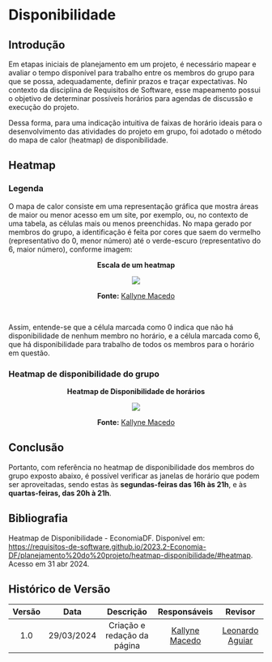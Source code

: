 # **Disponibilidade**

## Introdução

Em etapas iniciais de planejamento em um projeto, é necessário mapear e avaliar o tempo disponível para trabalho entre os membros do grupo para que se possa, adequadamente, definir prazos e traçar expectativas. No contexto da disciplina de Requisitos de Software, esse mapeamento possui o objetivo de determinar possíveis horários para agendas de discussão e execução do projeto.  <br>

Dessa forma, para uma indicação intuitiva de faixas de horário ideais para o desenvolvimento das atividades do projeto em grupo, foi adotado o método do mapa de calor (heatmap) de disponibilidade.

## **Heatmap**

### **Legenda**

O mapa de calor consiste em uma representação gráfica que mostra áreas de maior ou menor acesso em um site, por exemplo, ou, no contexto de uma tabela, as células mais ou menos preenchidas. No mapa gerado por membros do grupo, a identificação é feita por cores que saem do vermelho (representativo do 0, menor número) até o verde-escuro (representativo do 6, maior número), conforme imagem: 

<center>

**Escala de um heatmap**

![](https://snipboard.io/Eh7oix.jpg)

**Fonte:** [Kallyne Macedo](https://github.com/kalipassos)
</center><br>

Assim, entende-se que a célula marcada como 0 indica que não há disponibilidade de nenhum membro no horário, e a célula marcada como 6, que há disponibilidade para trabalho de todos os membros para o horário em questão.

### **Heatmap de disponibilidade do grupo**

<center>

**Heatmap de Disponibilidade de horários**

![](https://snipboard.io/mOUHt4.jpg)

**Fonte:** [Kallyne Macedo](https://github.com/kalipassos)

</center>

## Conclusão

Portanto, com referência no heatmap de disponibilidade dos membros do grupo exposto abaixo, é possível verificar as janelas de horário que podem ser aproveitadas, sendo estas às **segundas-feiras das 16h às 21h**, e às **quartas-feiras, das 20h à 21h**. 

## Bibliografia
Heatmap de Disponibilidade - EconomiaDF. Disponível em: https://requisitos-de-software.github.io/2023.2-Economia-DF/planejamento%20do%20projeto/heatmap-disponibilidade/#heatmap. Acesso em 31 abr 2024. 

## Histórico de Versão

| Versão |    Data    |                 Descrição                 |                                         Responsáveis                                         |                     Revisor                     |
| :----: | :--------: | :---------------------------------------: | :------------------------------------------------------------------------------------------: | :---------------------------------------------: |
|  1.0   | 29/03/2024 |      Criação e redação da página          |                        [Kallyne Macedo](https://github.com/kalipassos)                       |    [Leonardo Aguiar](github.com/leonard0o0)     |


